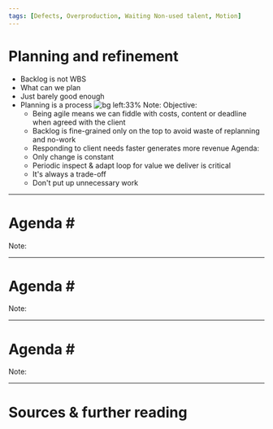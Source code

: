 ```yaml
---
tags: [Defects, Overproduction, Waiting Non-used talent, Motion]
---
```

# Planning and refinement
+ Backlog is not WBS 
+ What can we plan
+ Just barely good enough
+ Planning is a process
![bg left:33%][horizon]
Note:
Objective:
    * Being agile means we can fiddle with costs, content or deadline when agreed with the client
    * Backlog is fine-grained only on the top to avoid waste of replanning and no-work
    * Responding to client needs faster generates more revenue 
Agenda:
    * Only change is constant
    * Periodic inspect & adapt loop for value we deliver is critical
    * It's always a trade-off
    * Don't put up unnecessary work


---
# Agenda \#
Note:

---
# Agenda \#
Note:

---
# Agenda \#
Note:

---
# Sources & further reading

[horizon]: ../imgs/dominik-lange-ZUvF7qEIcVI-unsplash.jpg "Photo by Dominik Lange on Unsplash https://unsplash.com/photos/ZUvF7qEIcVI"
